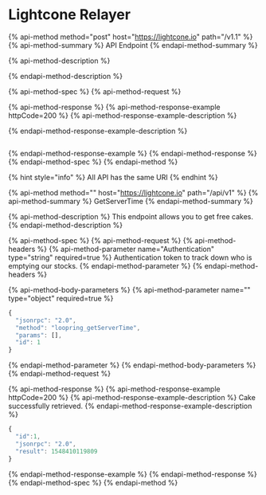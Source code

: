 # Lightcone Relayer

{% api-method method="post" host="https://lightcone.io" path="/v1.1" %}
{% api-method-summary %}
API Endpoint
{% endapi-method-summary %}

{% api-method-description %}

{% endapi-method-description %}

{% api-method-spec %}
{% api-method-request %}

{% api-method-response %}
{% api-method-response-example httpCode=200 %}
{% api-method-response-example-description %}

{% endapi-method-response-example-description %}

```

```
{% endapi-method-response-example %}
{% endapi-method-response %}
{% endapi-method-spec %}
{% endapi-method %}

{% hint style="info" %}
All API has the same URI
{% endhint %}

{% api-method method="" host="https://lightcone.io" path="/api/v1" %}
{% api-method-summary %}
GetServerTime
{% endapi-method-summary %}

{% api-method-description %}
This endpoint allows you to get free cakes.
{% endapi-method-description %}

{% api-method-spec %}
{% api-method-request %}
{% api-method-headers %}
{% api-method-parameter name="Authentication" type="string" required=true %}
Authentication token to track down who is emptying our stocks.
{% endapi-method-parameter %}
{% endapi-method-headers %}

{% api-method-body-parameters %}
{% api-method-parameter name="" type="object" required=true %}
```javascript
{
  "jsonrpc": "2.0",
  "method": "loopring_getServerTime",
  "params": [],
  "id": 1
}
```
{% endapi-method-parameter %}
{% endapi-method-body-parameters %}
{% endapi-method-request %}

{% api-method-response %}
{% api-method-response-example httpCode=200 %}
{% api-method-response-example-description %}
Cake successfully retrieved.
{% endapi-method-response-example-description %}

```javascript
{
  "id":1,
  "jsonrpc": "2.0",
  "result": 1548410119809
}
```
{% endapi-method-response-example %}
{% endapi-method-response %}
{% endapi-method-spec %}
{% endapi-method %}

